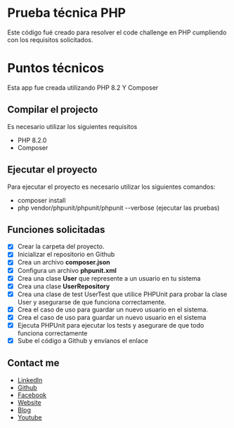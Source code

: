 # Prueba técnica PHP
Este código fué creado para resolver el code challenge en PHP cumpliendo con los requisitos solicitados.

# Puntos técnicos
Esta app fue creada utilizando PHP 8.2 Y Composer

## Compilar el projecto
Es necesario utilizar los siguientes requisitos 
- PHP 8.2.0
- Composer

## Ejecutar el proyecto
Para ejecutar el proyecto es necesario utilizar los siguientes comandos:
- composer install
- php vendor/phpunit/phpunit/phpunit --verbose (ejecutar las pruebas)


## Funciones solicitadas

- [X]  Crear la carpeta del proyecto.
- [X]  Inicializar el repositorio en Github
- [X]  Crea un archivo **composer.json**
- [X]  Configura un archivo **phpunit.xml**
- [X]  Crea una clase **User** que represente a un usuario en tu sistema
- [X]  Crea una clase **UserRepository**
- [X]  Crea una clase de test UserTest que utilice PHPUnit para probar la clase User y asegurarse de que funciona correctamente.
- [X]  Crea el caso de uso para guardar un nuevo usuario en el sistema.
- [X]  Crea el caso de uso para guardar un nuevo usuario en el sistema
- [X]  Ejecuta PHPUnit para ejecutar los tests y asegurare de que todo funciona correctamente
- [X]  Sube el código a Github y envíanos el enlace

## Contact me
- [LinkedIn](https://www.linkedin.com/in/davidgb2021/)
- [Github](https://github.com/daviddagb2)
- [Facebook](https://www.facebook.com/gonzalezblanchard)
- [Website](https://gonzalezblanchard.com/)
- [Blog](https://blanchardspace.wordpress.com/)
- [Youtube](https://www.youtube.com/channel/UC29eg7ri7dhUe-bxULgVQ8w)

